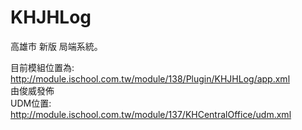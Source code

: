 KHJHLog
=======================

高雄市 新版 局端系統。

目前模組位置為:<br/>
http://module.ischool.com.tw/module/138/Plugin/KHJHLog/app.xml<br/>
由俊威發佈<br/>
UDM位置:<br/>
http://module.ischool.com.tw/module/137/KHCentralOffice/udm.xml<br/>
